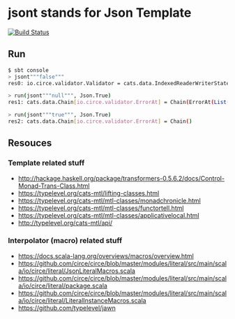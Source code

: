 # jsont stands for Json Template

[![Build Status](https://travis-ci.com/foftware/jsont.svg?branch=master)](https://travis-ci.com/foftware/jsont)

## Run

```bash
$ sbt console
> jsont"""false"""
res0: io.circe.validator.Validator = cats.data.IndexedReaderWriterStateT@732368d8

> run(jsont"""null""", Json.True)
res1: cats.data.Chain[io.circe.validator.ErrorAt] = Chain(ErrorAt(List(),TypeMismatch(null,true)))

> run(jsont"""true""", Json.True)
res2: cats.data.Chain[io.circe.validator.ErrorAt] = Chain()
```

## Resouces

### Template related stuff

* http://hackage.haskell.org/package/transformers-0.5.6.2/docs/Control-Monad-Trans-Class.html
* https://typelevel.org/cats-mtl/lifting-classes.html
* https://typelevel.org/cats-mtl/mtl-classes/monadchronicle.html
* https://typelevel.org/cats-mtl/mtl-classes/functortell.html
* https://typelevel.org/cats-mtl/mtl-classes/applicativelocal.html
* http://typelevel.org/cats-mtl/api/

### Interpolator (macro) related stuff

* https://docs.scala-lang.org/overviews/macros/overview.html
* https://github.com/circe/circe/blob/master/modules/literal/src/main/scala/io/circe/literal/JsonLiteralMacros.scala
* https://github.com/circe/circe/blob/master/modules/literal/src/main/scala/io/circe/literal/package.scala
* https://github.com/circe/circe/blob/master/modules/literal/src/main/scala/io/circe/literal/LiteralInstanceMacros.scala
* https://github.com/typelevel/jawn
